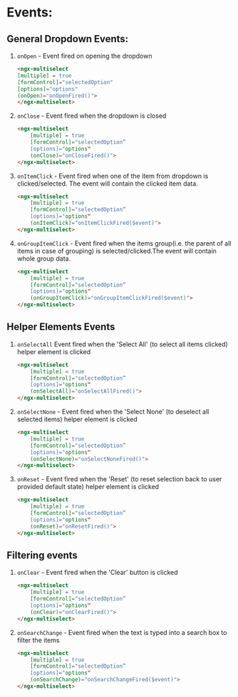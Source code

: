 
# Events:

## General Dropdown Events:

1. `onOpen` - Event fired on opening the dropdown
    ```html
    <ngx-multiselect
    [multiple] = true
    [formControl]="selectedOption"
    [options]="options"
    (onOpen)="onOpenFired()">
    </ngx-multiselect>
    ```

2. `onClose` - Event fired when the dropdown is closed
    ```html
    <ngx-multiselect
        [multiple] = true
        [formControl]="selectedOption”
        [options]="options"
        (onClose)="onCloseFired()">
    </ngx-multiselect>
    ```

3. `onItemClick` - Event fired when one of the item from dropdown is clicked/selected. The event will contain the clicked item data.
    ```html
    <ngx-multiselect
        [multiple] = true
        [formControl]="selectedOption”
        [options]="options"
        (onItemClick)="onItemClickFired($event)">
    </ngx-multiselect>
    ```

4. `onGroupItemClick` - Event fired when the items group(i.e. the parent of all items in case of grouping) is selected/clicked.The event will contain whole group data.
    ```html
    <ngx-multiselect
        [multiple] = true
        [formControl]="selectedOption”
        [options]="options"
        (onGroupItemClick)="onGroupItemClickFired($event)">
    </ngx-multiselect>
    ```


## Helper Elements Events

1. `onSelectAll` Event fired when the 'Select All' (to select all items clicked) helper element is clicked
    ```html
    <ngx-multiselect
        [multiple] = true
        [formControl]="selectedOption”
        [options]="options"
        (onSelectAll)="onSelectAllFired()">
    </ngx-multiselect>
    ```

2. `onSelectNone` - Event fired when the 'Select None' (to deselect all selected items) helper element is clicked
    ```html
    <ngx-multiselect
        [multiple] = true
        [formControl]="selectedOption”
        [options]="options"
        (onSelectNone)="onSelectNoneFired()">
    </ngx-multiselect>
    ```

3. `onReset` - Event fired when the 'Reset' (to reset selection back to user provided default state) helper element is clicked
    ```html
    <ngx-multiselect
        [multiple] = true
        [formControl]="selectedOption”
        [options]="options"
        (onReset)="onResetFired()">
    </ngx-multiselect>
    ```

## Filtering events

1. `onClear` - Event fired when the 'Clear' button is clicked
    ```html
    <ngx-multiselect
        [multiple] = true
        [formControl]="selectedOption”
        [options]="options"
        (onClear)="onClearFired()">
    </ngx-multiselect>
    ```

2. `onSearchChange` - Event fired when the text is typed into a search box to filter the items
    ```html
    <ngx-multiselect
        [multiple] = true
        [formControl]="selectedOption”
        [options]="options"
        (onSearchChange)="onSearchChangeFired($event)">
    </ngx-multiselect>
    ```
